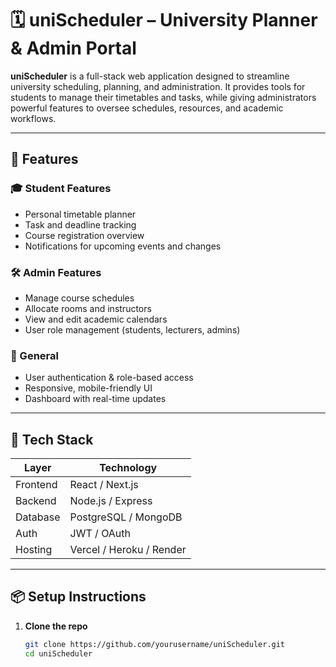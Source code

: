 # 🗓️ uniScheduler – University Planner & Admin Portal

**uniScheduler** is a full-stack web application designed to streamline university scheduling, planning, and administration. It provides tools for students to manage their timetables and tasks, while giving administrators powerful features to oversee schedules, resources, and academic workflows.

---

## 🚀 Features

### 🎓 Student Features
- Personal timetable planner
- Task and deadline tracking
- Course registration overview
- Notifications for upcoming events and changes

### 🛠️ Admin Features
- Manage course schedules
- Allocate rooms and instructors
- View and edit academic calendars
- User role management (students, lecturers, admins)

### 🔧 General
- User authentication & role-based access
- Responsive, mobile-friendly UI
- Dashboard with real-time updates

---

## 🧱 Tech Stack

| Layer           | Technology              |
|----------------|--------------------------|
| Frontend       | React / Next.js          |
| Backend        | Node.js / Express        |
| Database       | PostgreSQL / MongoDB     |
| Auth           | JWT / OAuth              |
| Hosting        | Vercel / Heroku / Render |

---

## 📦 Setup Instructions

1. **Clone the repo**
   ```bash
   git clone https://github.com/yourusername/uniScheduler.git
   cd uniScheduler
